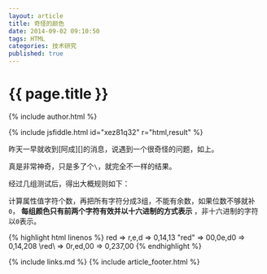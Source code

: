 ```yaml
---
layout: article
title: 奇怪的颜色
date: 2014-09-02 09:10:50
tags: HTML
categories: 技术研究
published: true
---
```


# {{ page.title }}

{% include author.html %}

{% include jsfiddle.html id="xez81q32" r="html,result" %}

昨天一早就收到[阿成][]的消息，说遇到一个很奇怪的问题，如上。

真是非常神奇，只是多了个`\`，就完全不一样的结果。

经过几组测试后，得出大概规则如下：

计算属性值字符个数，再把所有字符分成3组，不能有余数，如果位数不够就补`0`， **每组颜色只有前两个字符有效并以十六进制的方式表示** ，非十六进制的字符以`0`表示。

{% highlight html linenos %}
red => r,e,d => 0,14,13
\"red" => 00,0e,d0 => 0,14,208
\red\ => 0r,ed,00 => 0,237,00
{% endhighlight %}

{% include links.md %}
{% include  article_footer.html %}